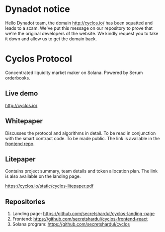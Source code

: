 # Dynadot notice

Hello Dynadot team, the domain http://cyclos.io/ has been squatted and leads to a scam. We've put this message on our repository to prove that we're the original developers of the website. We kindly request you to take it down and allow us to get the domain back.

# Cyclos Protocol

Concentrated liquidity market maker on Solana. Powered by Serum orderbooks.

## Live demo

http://cyclos.io/

## Whitepaper

Discusses the protocol and algorithms in detail. To be read in conjunction with the smart contract code. To be made public. The link is available in the [frontend repo](https://github.com/secretshardul/cyclos-frontend-react).

## Litepaper

Contains project summary, team details and token allocation plan. The link is also available on the landing page.

https://cyclos.io/static/cyclos-litepaper.pdf

## Repositories

1. Landing page: https://github.com/secretshardul/cyclos-landing-page
2. Frontend: https://github.com/secretshardul/cyclos-frontend-react
3. Solana program: https://github.com/secretshardul/cyclos
